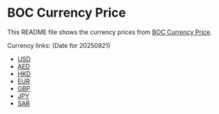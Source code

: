 # BOC Currency Price

This README file shows the currency prices from [BOC Currency Price](https://www.boc.cn/sourcedb/whpj/).

Currency links: (Date for 20250821)

- [USD](https://bocurrencyprice.techina.science/BOC_CURRENCY_PRICE/USD/20250821.json)
- [AED](https://bocurrencyprice.techina.science/BOC_CURRENCY_PRICE/AED/20250821.json)
- [HKD](https://bocurrencyprice.techina.science/BOC_CURRENCY_PRICE/HKD/20250821.json)
- [EUR](https://bocurrencyprice.techina.science/BOC_CURRENCY_PRICE/EUR/20250821.json)
- [GBP](https://bocurrencyprice.techina.science/BOC_CURRENCY_PRICE/GBP/20250821.json)
- [JPY](https://bocurrencyprice.techina.science/BOC_CURRENCY_PRICE/JPY/20250821.json)
- [SAR](https://bocurrencyprice.techina.science/BOC_CURRENCY_PRICE/SAR/20250821.json)
